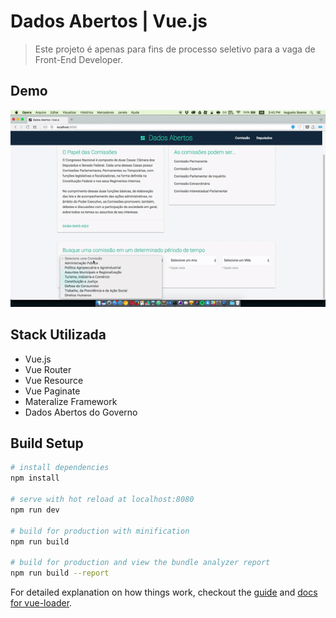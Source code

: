 # Dados Abertos | Vue.js

> Este projeto é apenas para fins de processo seletivo para a vaga de Front-End Developer.

## Demo
![Demonstração do Sistema](demo/demo.gif)

## Stack Utilizada
* Vue.js
* Vue Router
* Vue Resource
* Vue Paginate
* Materalize Framework
* Dados Abertos do Governo

## Build Setup

``` bash
# install dependencies
npm install

# serve with hot reload at localhost:8080
npm run dev

# build for production with minification
npm run build

# build for production and view the bundle analyzer report
npm run build --report
```

For detailed explanation on how things work, checkout the [guide](http://vuejs-templates.github.io/webpack/) and [docs for vue-loader](http://vuejs.github.io/vue-loader).
